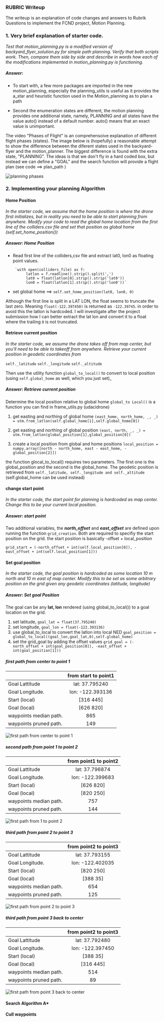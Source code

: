### RUBRIC Writeup

The writeup is an explanation of code changes and answers to Rubrik Questions to implement the FCND project, Motion Planning. 

### 1. Very brief explanation of starter code.
_Test that motion_planning.py is a modified version of backyard_flyer_solution.py for simple path planning. Verify that both scripts work. Then, compare them side by side and describe in words how each of the modifications implemented in motion_planning.py is functioning._

##### Answer:     
- To start with, a few more packages are imported in the new motion_planning, especially the planning_utils is useful as it provides the a_star and heuristic function used in the Motion_planning as to plan a path

- Second the enumeration states are different, the motion planning provides one additional state, namely, PLANNING and all states have the value auto() instead of a default number. auto() means that an exact value is unimportant. 

The video "Phases of Flight" is an comprehensoive explanation of different flight phases (states). The image below is (hopefully) a reasonable attempt to show the difference between the diferent states used in the backyard-flyer and the motion_planner. The biggest difference is found with the extra state, "PLANNING". The ideas is that we don't fly in a hard coded box, but instead we can define a "GOAL" and the search function will provide a flight plan (see code ==>  plan_path ) 

![planning phases](./misc/states/states.png)

### 2. Implementing your planning Algorithm
#### Home Position
_In the starter code, we assume that the home position is where the drone first initializes, but in reality you need to be able to start planning from anywhere. Modify your code to read the global home location from the first line of the colliders.csv file and set that position as global home (self.set_home_position())_

##### Answer: Home Position
- Read first line of the colliders,csv file and extract lat0, lon0 as floating point values. 

       `with open(colliders_file) as f:
            latlon = f.readline().strip().split(',')
            lat0 = float(latlon[0].strip().strip('lat0'))
            lon0 = float(latlon[1].strip().strip('lon0'))`
            
- set global home ==> `self.set_home_position(lat0, lon0, 0)`

Although the first line is split in a LAT LON, the float seems to truncate the last zero. Meaning `float(-122.397450)` is returned as `-122.39745`. in order to avoid this the latlon is hardcoded. I will investigate after the project submission how I can better extract the lat lon and convert it to a float where the trailing `0` is not truncated.


#### Retrieve current position
_In the starter code, we assume the drone takes off from map center, but you'll need to be able to takeoff from anywhere. Retrieve your current position in geodetic coordinates from_

`self._latitude` 
`self._longitude` 
`self._altitude`

Then use the utility function `global_to_local()` to convert to local position (using `self.global_home` as well, which you just set)_

##### Answer: Retrieve current position
Determine the local position relative to global home
`global_to Local()` is a function you can find in frame_utils.py (udacidrone)

1. get easting and northing of global home
        `(east_home, north_home, _, _) = utm.from_latlon(self.global_home[1],self.global_home[0])`
        
2. get easting and northing of global position
        `(east, north, _, _) = utm.from_latlon(global_position[1],global_position[0])`
        
3. create a local position from global and home positions
        `local_position = numpy.array([north - north_home, east - east_home, -global_position[2]])`

the function glocal_to_local() requires two parameters. The first one is the global_position and the second is the global_home. The geodetic position is retrieved from `self._latitude, self._longitude and self._altitude` (self.global_home can be used instead)

        
#### change start point
_In the starter code, the start point for planning is hardcoded as map center. Change this to be your current local position._

##### Answer: start point
Two additional variables, the __*north_offset*__ and __*east_offset*__ are defined upon running the function `grid_creation`. Both are required to specifiy the start position on the grid. the start position is basically -offset + local_position
        
`grid_start = (-north_offset + int(self.local_position[0]), -east_offset + int(self.local_position[1]))`


#### Set goal position
_In the starter code, the goal position is hardcoded as some location 10 m north and 10 m east of map center. Modify this to be set as some arbitrary position on the grid given any geodetic coordinates (latitude, longitude)_

##### Answer: Set goal Position
The goal can be any __lat, lon__ rendered (using global_to_local()) to a goal location on the grid. 

1. set latitude,    `goal_lat = float(37.795240)`
2. set longitude,   `goal_lon = float(-122.393136)`
3. use global_to_local to convert the latlon into local NED
                    `goal_position = global_to_local((goal_lon,goal_lat,0),self.global_home)`
4. set the grid_goal by adding the offset values
                    `grid_goal = (-north_offset + int(goal_position[0]), -east_offset + int(goal_position[1]))`

##### first path from center to point 1
|                         | from start to point1  |
|------------------------ | :--------------------:|
| Goal Lattitude          | lat: 37.795240        |
| Goal Longitude.         | lon: -122.393136      |
| Start (local)           | [316 445]             |
| Goal (local)            | [626 820]             |
| waypoints median path.  | 865                   |
| waypoints pruned path.  | 149                   |

![first path from center to point 1](./misc/paths/path_center_pos1.png)

##### second path from point 1 to point 2
|                         | from point1 to point2 |
|------------------------ | :--------------------:|
| Goal Lattitude          | lat: 37.796874        |
| Goal Longitude.         | lon: -122.399683      |
| Start (local)           | [626 820]             |
| Goal (local)            | [820 250]             |
| waypoints median path.  | 757                   |
| waypoints pruned path.  | 144                   |

![first path from 1 to point 2](./misc/paths/path_pos1_pos2.png)

##### third path from point 2 to point 3
|                         | from point2 to point3 |
|------------------------ | :--------------------:|
| Goal Lattitude          | lat: 37.793155        |
| Goal Longitude.         | lon: -122.402035     |
| Start (local)           | [820 250]             |
| Goal (local)            | [388 35]             |
| waypoints median path.  | 654                   |
| waypoints pruned path.  | 125                   |

![first path from point 2 to point 3](./misc/paths/path_pos2_pos3.png)

##### third path from point 3 back to center
|                         | from point2 to point3 |
|------------------------ | :--------------------:|
| Goal Lattitude          | lat: 37.792480        |
| Goal Longitude.         | lon: -122.397450     |
| Start (local)           | [388 35]             |
| Goal (local)            | [316 445]             |
| waypoints median path.  | 514                   |
| waypoints pruned path.  | 89                   |

![first path from point 3 back to center](./misc/paths/path_pos2_center.png)
#### Search Algorithm A*


#### Cull waypoints

